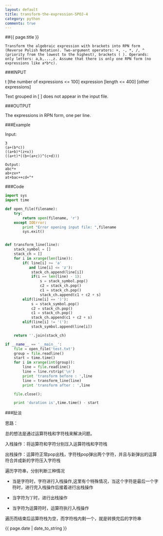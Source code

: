 ```yaml
---
layout: default
title: transform-the-expression-SPOJ-4
category: python
comments: true
---
```


##{{ page.title }}

```
Transform the algebraic expression with brackets into RPN form (Reverse Polish Notation). Two-argument operators: +, -, *, /, ^ (priority from the lowest to the highest), brackets ( ). Operands: only letters: a,b,...,z. Assume that there is only one RPN form (no expressions like a*b*c). 
```

###INPUT

t [the number of expressions <= 100]
expression [length <= 400]
[other expressions]

Text grouped in [ ] does not appear in the input file. 

###OUTPUT

The expressions in RPN form, one per line.

###Example

Input:
```
3
(a+(b*c))
((a+b)*(z+x))
((a+t)*((b+(a+c))^(c+d)))

Output:
abc*+
ab+zx+*
at+bac++cd+^*
```

###Code
```python
import sys
import time

def open_file(filename):
    try:
        return open(filename, 'r')
    except IOError:
        print "Error opening input file: ",filename
        sys.exit()


def transform_line(line):
    stack_symbol = []
    stack_ch = []
    for i in xrange(len(line)):
        if( line[i] >= 'a'
           and line[i] <= 'z'):
            stack_ch.append(line[i])
            if(i == len(line) - 1):
                s = stack_symbol.pop()
                c2 = stack_ch.pop()
                c1 = stack_ch.pop()
                stack_ch.append(c1 + c2 + s)
        elif(line[i] == ')'):
            s = stack_symbol.pop()
            c2 = stack_ch.pop()
            c1 = stack_ch.pop()
            stack_ch.append(c1 + c2 + s)
        elif(line[i] != '('):
            stack_symbol.append(line[i])

    return ''.join(stack_ch)

if __name__ == '__main__':
    file = open_file('test.txt')
    group = file.readline()
    start = time.time()
    for i in xrange(int(group)):
        line = file.readline()
        line = line.rstrip('\n')
        print 'transform before : ',line
        line = transform_line(line)
        print 'transform after : ',line

    file.close();

    print 'duration is',time.time() - start
```

###扯淡

思路：

总的想法是通过运算符栈和字符栈来解决问题。

入栈操作：将运算符和字符分别压入运算符栈和字符栈

出栈操作：运算符正常pop出栈，字符栈pop弹出两个字符，并且与新弹出的运算符合并成新的字符压入字符栈

遍历字符串，分别判断三种情况

* 当是字符时，字符进行入栈操作,这里有个特殊情况，当这个字符是最后一个字符时，进行完入栈操作后接着进行出栈操作

* 当字符为')'时，进行出栈操作

* 当字符为运算符时，运算符执行入栈操作

遍历而结束后运算符栈为空，而字符栈内剩一个，就是转换完后的字符串

{{ page.date | date_to_string }}
